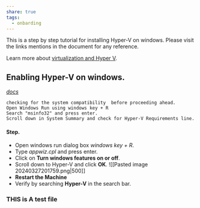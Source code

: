 ```yaml
---
share: true
tags:
  - onbarding
---
```


This is a step by step tutorial for installing Hyper-V on windows. Please visit the links mentions in the document for any reference. 

Learn more about [virtualization and Hyper V](https://learn.microsoft.com/en-us/training/modules/configure-manage-hyper-v/?WT.mc_id=academic-89565-abartolo).
## Enabling Hyper-V on windows. 
[*docs*](https://techcommunity.microsoft.com/t5/educator-developer-blog/step-by-step-enabling-hyper-v-for-use-on-windows-11/ba-p/3745905)

	checking for the system compatibility  before proceeding ahead.
	Open Windows Run using windows key + R  
	Search "msinfo32" and press enter.
	Scroll down in System Summary and check for Hyper-V Requirements line. 
#### Step.

- Open windows run dialog box *windows key + R*.
- Type *appwiz*.*cpl* and press enter. 
- Click on **Turn windows features on or off**. 
- Scroll down to Hyper-V and click **OK**. 
![[Pasted image 20240327201759.png|500]]
-  **Restart the Machine**
- Verify by searching **Hyper-V** in the search bar.

### **THIS is A test file**

 


